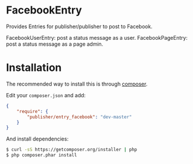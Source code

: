 # FacebookEntry
Provides Entries for publisher/publisher to post to Facebook.

FacebookUserEntry: post a status message as a user.
FacebookPageEntry: post a status message as a page admin.


# Installation
The recommended way to install this is through [composer](http://getcomposer.org).

Edit your `composer.json` and add:

```json
{
    "require": {
        "publisher/entry_facebook": "dev-master"
    }
}
```

And install dependencies:

```bash
$ curl -sS https://getcomposer.org/installer | php
$ php composer.phar install
```
